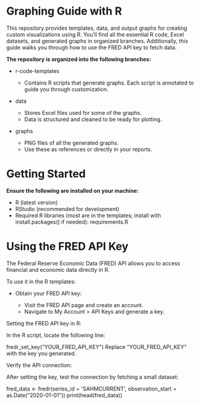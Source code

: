 # **Graphing Guide with R**

This repository provides templates, data, and output graphs for creating custom visualizations using R. You’ll find all the essential R code, Excel datasets, and generated graphs in organized branches. Additionally, this guide walks you through how to use the FRED API key to fetch data.


**The repository is organized into the following branches:**

- r-code-templates

  - Contains R scripts that generate graphs.
Each script is annotated to guide you through customization.
- data

  - Stores Excel files used for some of the graphs.
  - Data is structured and cleaned to be ready for plotting.

- graphs

  - PNG files of all the generated graphs.
  - Use these as references or directly in your reports.


# **Getting Started**


**Ensure the following are installed on your machine:**

- R (latest version)
- RStudio (recommended for development)
- Required R libraries (most are in the templates; install with install.packages() if needed):
requirements.R


# **Using the FRED API Key**

The Federal Reserve Economic Data (FRED) API allows you to access financial and economic data directly in R. 

To use it in the R templates:

- Obtain your FRED API key:

    - Visit the FRED API page and create an account.
    - Navigate to My Account > API Keys and generate a key.

Setting the FRED API key in R:

In the R script, locate the following line:

fredr_set_key("YOUR_FRED_API_KEY")
Replace "YOUR_FRED_API_KEY" with the key you generated.

Verify the API connection:

After setting the key, test the connection by fetching a small dataset:

fred_data <- fredr(series_id = 'SAHMCURRENT', observation_start = as.Date("2020-01-01"))
print(head(fred_data))
